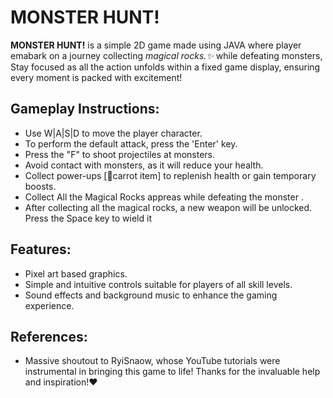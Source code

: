 # MONSTER HUNT!

<b>MONSTER HUNT!</b> is a simple 2D game made using JAVA where player emabark on a journey collecting <i> magical rocks.✨ </i> while defeating monsters,
Stay focused as all the action unfolds within a fixed game display, ensuring every moment is packed with excitement!
## Gameplay Instructions:
- Use W|A|S|D to move the player character.
- To perform the default attack, press the 'Enter' key.
- Press the "F" to shoot projectiles at monsters.
- Avoid contact with monsters, as it will reduce your health.
- Collect power-ups [🥕carrot item] to replenish health or gain temporary boosts.
- Collect All the Magical Rocks appreas while defeating the monster .
- After collecting all the magical rocks, a new weapon will be unlocked. Press the Space key to wield it

## Features:
- Pixel art based graphics.
- Simple and intuitive controls suitable for players of all skill levels.
- Sound effects and background music to enhance the gaming experience.

## References:
- Massive shoutout to RyiSnaow, whose YouTube tutorials were instrumental in bringing this game to life! Thanks for the invaluable help and inspiration!❤️
